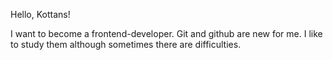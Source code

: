 Hello, Kottans!

I want to become a frontend-developer. 
Git and github are new for me. I like to study them although sometimes there are difficulties.

